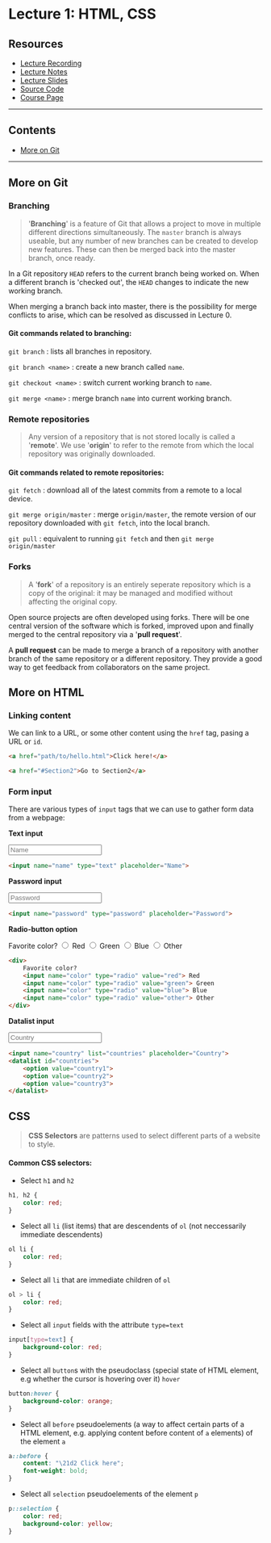 # Lecture 1: HTML, CSS

## Resources

- [Lecture Recording](https://video.cs50.net/web/2018/spring/lectures/1)
- [Lecture Notes](https://cs50.harvard.edu/web/notes/1/)
- [Lecture Slides](http://cdn.cs50.net/web/2018/spring/lectures/1/lecture1.pdf)
- [Source Code](http://cdn.cs50.net/web/2018/spring/lectures/1/src1.zip)
- [Course Page](https://courses.edx.org/courses/course-v1:HarvardX+CS50W+Web/course/)

---

## Contents

* [More on Git](#More-on-Git)

---

## More on Git

### Branching

>'**Branching**' is a feature of Git that allows a project to move in multiple different directions simultaneously. The `master` branch is always useable, but any number of new branches can be created to develop new features. These can then be merged back into the master branch, once ready.

In a Git repository `HEAD` refers to the current branch being worked on. When a different branch is 'checked out', the `HEAD` changes to indicate the new working branch.

When merging a branch back into master, there is the possibility for merge conflicts to arise, which can be resolved as discussed in Lecture 0.

#### Git commands related to branching:

`git branch` : lists all branches in repository.

`git branch <name>` : create a new branch called `name`.

`git checkout <name>` : switch current working branch to `name`.

`git merge <name>` : merge branch `name` into current working branch.

### Remote repositories

>Any version of a repository that is not stored locally is called a '**remote**'. We use '**origin**' to refer to the remote from which the local repository was originally downloaded.

#### Git commands related to remote repositories:

`git fetch` : download all of the latest commits from a remote to a local device.

`git merge origin/master` : merge `origin/master`, the remote version of our repository downloaded with `git fetch`, into the local branch.

`git pull` : equivalent to running `git fetch` and then `git merge origin/master`

### Forks

>A '**fork**' of a repository is an entirely seperate repository which is a copy of the original: it may be managed and modified without affecting the original copy.

Open source projects are often developed using forks. There will be one central version of the software which is forked, improved upon and finally merged to the central repository via a '**pull request**'.

A **pull request** can be made to merge a branch of a repository with another branch of the same repository or a different repository. They provide a good way to get feedback from collaborators on the same project.

## More on HTML

### Linking content

We can link to a URL, or some other content using the `href` tag, pasing a URL or `id`.

```html
<a href="path/to/hello.html">Click here!</a>
```

```html
<a href="#Section2">Go to Section2</a>
```

### Form input

There are various types of `input` tags that we can use to gather form data from a webpage:

**Text input**

<input name="name" type="text" placeholder="Name">

```html
<input name="name" type="text" placeholder="Name">
```

**Password input**

<input name="password" type="password" placeholder="Password">

```html
<input name="password" type="password" placeholder="Password">
```

**Radio-button option**

<div>
    Favorite color?
    <input name="color" type="radio" value="red"> Red
    <input name="color" type="radio" value="green"> Green
    <input name="color" type="radio" value="blue"> Blue
    <input name="color" type="radio" value="other"> Other
</div>

```html
<div>
    Favorite color?
    <input name="color" type="radio" value="red"> Red
    <input name="color" type="radio" value="green"> Green
    <input name="color" type="radio" value="blue"> Blue
    <input name="color" type="radio" value="other"> Other
</div>
```

**Datalist input**

<input name="country" list="countries" placeholder="Country">
<datalist id="countries">
    <option value="country1">
    <option value="country2">
    <option value="country3">
</datalist>

```html
<input name="country" list="countries" placeholder="Country">
<datalist id="countries">
    <option value="country1">
    <option value="country2">
    <option value="country3">
</datalist>
```

## CSS

>**CSS Selectors** are patterns used to select different parts of a website to style.

#### Common CSS selectors:

- Select `h1` and `h2`

```css
h1, h2 {
    color: red;
}
```

- Select all `li` (list items) that are descendents of `ol` (not neccessarily immediate descendents)

```css
ol li {
    color: red;
}
```

- Select all `li` that are immediate children of `ol`

```css
ol > li {
    color: red;
}
```

- Select all `input` fields with the attribute `type=text`

```css
input[type=text] {
    background-color: red;
}
```

- Select all `button`s with the pseudoclass (special state of HTML element, e.g whether the cursor is hovering over it) `hover`

```css
button:hover {
    background-color: orange;
}
```

- Select all `before` pseudoelements (a way to affect certain parts of a HTML element, e.g. applying content before content of `a` elements) of the element `a`

```css
a::before {
    content: "\21d2 Click here";
    font-weight: bold;
}
```

- Select all `selection` pseudoelements of the element `p`

```css
p::selection {
    color: red;
    background-color: yellow;
}
```

